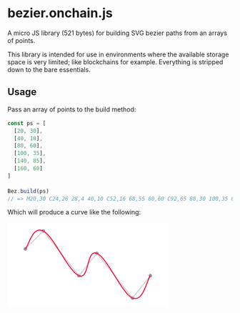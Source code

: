 # bezier.onchain.js

A micro JS library (521 bytes) for building SVG bezier paths from an arrays of
points.

This library is intended for use in environments where the available storage
space is very limited; like blockchains for example. Everything is stripped down
to the bare essentials.

## Usage
Pass an array of points to the build method:

```js
const ps = [
  [20, 30],
  [40, 10],
  [80, 60],
  [100, 35],
  [140, 85],
  [160, 60]
]

Bez.build(ps)
// => M20,30 C24,26 28,4 40,10 C52,16 68,55 80,60 C92,65 88,30 100,35 C112,40...
```

Which will produce a curve like the following:

![SVG path with default settings](/examples/default.svg)